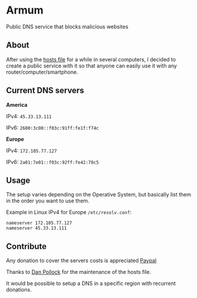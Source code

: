 # Armum
Public DNS service that blocks malicious websites

## About
After using the [hosts file](https://someonewhocares.org/hosts/zero/hosts) for a while in several computers, I decided to create a public service with it so that anyone can easily use it with any router/computer/smartphone.

## Current DNS servers

**America**

IPv4: `45.33.13.111`

IPv6: `2600:3c00::f03c:91ff:fe1f:f74c`


**Europe**

IPv4: `172.105.77.127`

IPv6: `2a01:7e01::f03c:92ff:fe42:70c5`

## Usage

The setup varies depending on the Operative System, but basically list them in the order you want to use them.

Example in Linux IPv4 for Europe `/etc/resolv.conf`:
```
nameserver 172.105.77.127
nameserver 45.33.13.111
```
## Contribute

Any donation to cover the servers costs is appreciated [Paypal](https://www.paypal.com/paypalme/mencargo/USD)

Thanks to [Dan Pollock](https://someonewhocares.org/) for the maintenance of the hosts file.

It would be possible to setup a DNS in a specific region with recurrent donations.
